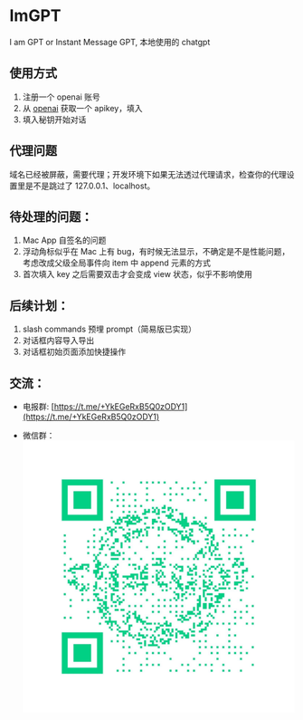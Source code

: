 # ImGPT

I am GPT or Instant Message GPT, 本地使用的 chatgpt

## 使用方式

1. 注册一个 openai 账号
2. 从 [openai](https://platform.openai.com/account/api-keys) 获取一个 apikey，填入
3. 填入秘钥开始对话

## 代理问题

域名已经被屏蔽，需要代理；开发环境下如果无法透过代理请求，检查你的代理设置里是不是跳过了 127.0.0.1、localhost。

## 待处理的问题：

1. Mac App 自签名的问题
2. 浮动角标似乎在 Mac 上有 bug，有时候无法显示，不确定是不是性能问题，考虑改成父级全局事件向 item 中 append 元素的方式
3. 首次填入 key 之后需要双击才会变成 view 状态，似乎不影响使用

## 后续计划：

1. slash commands 预埋 prompt（简易版已实现）
2. 对话框内容导入导出
3. 对话框初始页面添加快捷操作

## 交流：

-   电报群: [https://t.me/+YkEGeRxB5Q0zODY1](https://t.me/+YkEGeRxB5Q0zODY1)

-   微信群：
    ![微信群](./docs/wechat.jpg)
